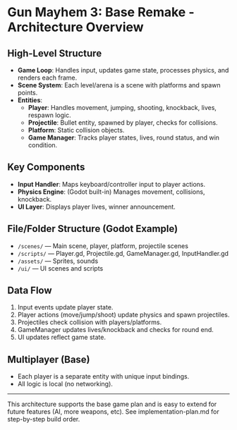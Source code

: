 # Gun Mayhem 3: Base Remake - Architecture Overview

## High-Level Structure

- **Game Loop**: Handles input, updates game state, processes physics, and renders each frame.
- **Scene System**: Each level/arena is a scene with platforms and spawn points.
- **Entities**:
  - **Player**: Handles movement, jumping, shooting, knockback, lives, respawn logic.
  - **Projectile**: Bullet entity, spawned by player, checks for collisions.
  - **Platform**: Static collision objects.
  - **Game Manager**: Tracks player states, lives, round status, and win condition.

## Key Components

- **Input Handler**: Maps keyboard/controller input to player actions.
- **Physics Engine**: (Godot built-in) Manages movement, collisions, knockback.
- **UI Layer**: Displays player lives, winner announcement.

## File/Folder Structure (Godot Example)

- `/scenes/` — Main scene, player, platform, projectile scenes
- `/scripts/` — Player.gd, Projectile.gd, GameManager.gd, InputHandler.gd
- `/assets/` — Sprites, sounds
- `/ui/` — UI scenes and scripts

## Data Flow

1. Input events update player state.
2. Player actions (move/jump/shoot) update physics and spawn projectiles.
3. Projectiles check collision with players/platforms.
4. GameManager updates lives/knockback and checks for round end.
5. UI updates reflect game state.

## Multiplayer (Base)
- Each player is a separate entity with unique input bindings.
- All logic is local (no networking).

---

This architecture supports the base game plan and is easy to extend for future features (AI, more weapons, etc). See implementation-plan.md for step-by-step build order.
